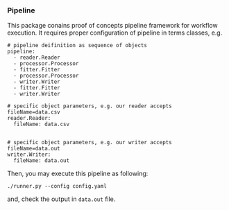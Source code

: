 ### Pipeline
This package conains proof of concepts pipeline framework for workflow
execution. It requires proper configuration of pipeline in terms classes, e.g.
```
# pipeline deifinition as sequence of objects
pipeline:
  - reader.Reader
  - processor.Processor
  - fitter.Fitter
  - processor.Processor
  - writer.Writer
  - fitter.Fitter
  - writer.Writer

# specific object parameters, e.g. our reader accepts fileName=data.csv
reader.Reader:
  fileName: data.csv


# specific object parameters, e.g. our writer accepts fileName=data.out
writer.Writer:
  fileName: data.out
```

Then, you may execute this pipeline as following:
```
./runner.py --config config.yaml
```
and, check the output in `data.out` file.

